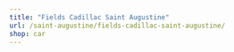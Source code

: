```yaml
---
title: "Fields Cadillac Saint Augustine"
url: /saint-augustine/fields-cadillac-saint-augustine/
shop: car
---
```

